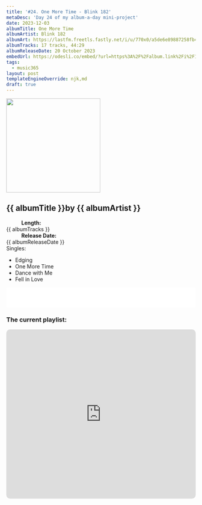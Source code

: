 ```yaml
---
title: '#24. One More Time - Blink 182'
metaDesc: 'Day 24 of my album-a-day mini-project'
date: 2023-12-03
albumTitle: One More Time
albumArtist: Blink 182
albumArt: https://lastfm.freetls.fastly.net/i/u/770x0/a5de6e89887258fb4accce4a314c12a1.jpg#a5de6e89887258fb4accce4a314c12a1
albumTracks: 17 tracks, 44:29
albumReleaseDate: 20 October 2023
embedUrl: https://odesli.co/embed/?url=https%3A%2F%2Falbum.link%2Fi%2F1707257664&theme=light
tags:
  - music365
layout: post
templateEngineOverride: njk,md
draft: true
---
```


<aside class="album-profile">
  <div class="album-profile__image">
    <img class="album-image" width="250" height="250" crossorigin="anonymous" src="{{ albumArt }}"/>
  </div>
  <div class="aside__content">
    <h1><strong>{{ albumTitle }}</strong>by {{ albumArtist }}</h1>
    <dl>
      <div>
        <dd><strong>Length:</strong></dd>
        <dt>{{ albumTracks }}</dt>
      </div>
      <div>
        <dd><strong>Release Date:</strong></dd>
        <dt>{{ albumReleaseDate }}</dt>
      </div>
      <div class="singles">
        <span>Singles:</span>
        <ul>
          <li>Edging</li>
          <li>One More Time</li>
          <li>Dance with Me</li>
          <li>Fell in Love</li>
        </ul>
      </div>
    </dl>
    <div class="color-grid">
      <div class="color-grid__container">
					<span class="color color--1"></span>
					<span class="color color--2"></span>
					<span class="color color--3"></span>
      </div>
    </div>
  </div>
</aside>

<iframe width="100%" height="52" src={{ embedUrl }} frameborder="0" allowfullscreen sandbox="allow-same-origin allow-scripts allow-presentation allow-popups allow-popups-to-escape-sandbox" allow="clipboard-read; clipboard-write"></iframe>

### The current playlist:

<iframe allow="autoplay *; encrypted-media *; fullscreen *; clipboard-write" frameborder="0" height="450" style="width:100%;max-width:660px;overflow:hidden;border-radius:10px;" sandbox="allow-forms allow-popups allow-same-origin allow-scripts allow-storage-access-by-user-activation allow-top-navigation-by-user-activation" src="https://embed.music.apple.com/gb/playlist/music365/pl.u-AkAmEd9ix4MAZYJ"></iframe>
